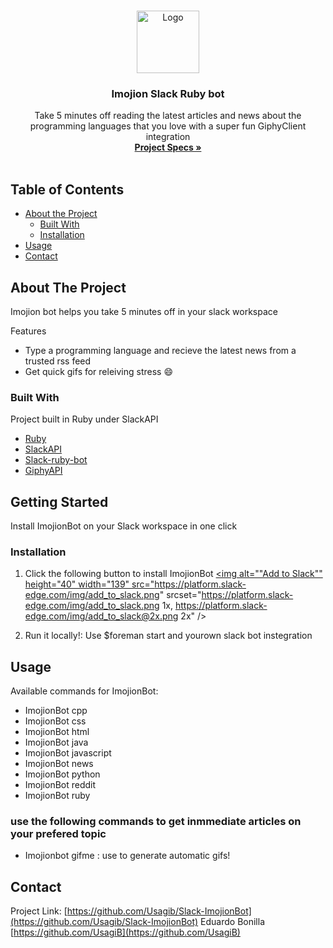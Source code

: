 
<br />
<p align="center">
  <a href="https://github.com/Usagib/Slack-ImojionBot">
    <img src="https://cdn.dribbble.com/users/460298/screenshots/1724648/full-comp.8.gif" alt="Logo" width="100" height="100">
  </a>

  <h3 align="center">Imojion Slack Ruby bot</h3>

  <p align="center">
    Take 5 minutes off reading the latest articles and news about the programming languages that you love with a super fun GiphyClient integration
    <br />
    <a href="https://www.notion.so/Build-your-own-bot-ebd0d7ac5da240e5987720bdc83f38fa"><strong>Project Specs »</strong></a>
    <br />
    <br />
  </p>
</p>



<!-- TABLE OF CONTENTS -->
## Table of Contents

* [About the Project](#about-the-project)
  * [Built With](#built-with)
  * [Installation](#installation)
* [Usage](#usage)
* [Contact](#contact)



<!-- ABOUT THE PROJECT -->
## About The Project

Imojion bot helps you take 5 minutes off in your slack workspace

Features
* Type a programming language and recieve the latest news from a trusted rss feed
* Get quick gifs for releiving stress :smile:


### Built With
Project built in Ruby under SlackAPI
* [Ruby](https://www.ruby-lang.org/en/)
* [SlackAPI](https://api.slack.com/)
* [Slack-ruby-bot](https://github.com/slack-ruby/slack-ruby-bot)
* [GiphyAPI](https://developers.giphy.com/)


## Getting Started

Install ImojionBot on your Slack workspace in one click


### Installation

1. Click the following button to install ImojionBot
<a href="https://slack.com/oauth/authorize?scope=incoming-webhook&client_id=902877965440.892705024161"><img alt=""Add to Slack"" height="40" width="139" src="https://platform.slack-edge.com/img/add_to_slack.png" srcset="https://platform.slack-edge.com/img/add_to_slack.png 1x, https://platform.slack-edge.com/img/add_to_slack@2x.png 2x" /></a>

2. Run it locally!: Use $foreman start and yourown slack bot instegration


## Usage

Available commands for ImojionBot:
- ImojionBot cpp
- ImojionBot css
- ImojionBot html
- ImojionBot java
- ImojionBot javascript
- ImojionBot news
- ImojionBot python
- ImojionBot reddit
- ImojionBot ruby
### use the following commands to get inmmediate articles on your prefered topic
- Imojionbot gifme <keyword> : use to generate automatic gifs!


## Contact

Project Link: [https://github.com/Usagib/Slack-ImojionBot](https://github.com/Usagib/Slack-ImojionBot)
Eduardo Bonilla [https://github.com/UsagiB](https://github.com/UsagiB)
